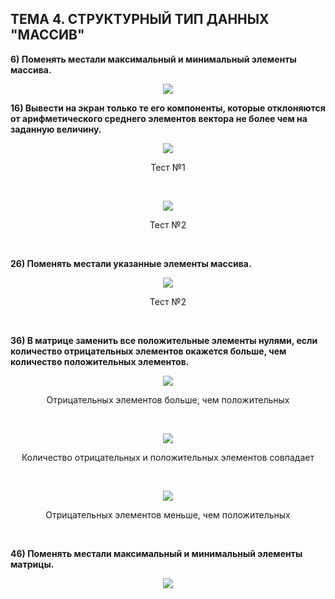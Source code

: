 ## ТЕМА 4. СТРУКТУРНЫЙ ТИП ДАННЫХ "МАССИВ"

**6)	Поменять местали максимальный и минимальный элементы массива.**
<figure>
   <p align="center">
      <img src="https://github.com/dr-number/prog_lan_larionov_lab_4_arrays/blob/master/screens/6-1.jpg">
   </p>
</figure>

**16) Вывести на экран только те его компоненты, которые отклоняются от арифметического
среднего элементов вектора не более чем на заданную величину.**


<p align="center">
   <img src="https://github.com/dr-number/prog_lan_larionov_lab_4_arrays/blob/master/screens/16-1.jpg">
   <p align="center">Тест №1</p>
</p>
</br>

<p align="center">
   <img src="https://github.com/dr-number/prog_lan_larionov_lab_4_arrays/blob/master/screens/16-2.jpg">
   <p align="center">Тест №2</p>
</p>
</br>

**26) Поменять местали указанные элементы массива.**

<p align="center">
   <img src="https://github.com/dr-number/prog_lan_larionov_lab_4_arrays/blob/master/screens/26-1.jpg">
   <p align="center">Тест №2</p>
</p>
</br>

**36) В матрице заменить все положительные элементы нулями, если количество отрицательных элементов окажется больше, чем количество положительных элементов.**

<p align="center">
   <img src="https://github.com/dr-number/prog_lan_larionov_lab_4_arrays/blob/master/screens/36-1.jpg">
   <p align="center">Отрицательных элементов больше, чем положительных</p>
</p>
</br>

<p align="center">
   <img src="https://github.com/dr-number/prog_lan_larionov_lab_4_arrays/blob/master/screens/36-2.jpg">
   <p align="center">Количество отрицательных и положительных элементов совпадает</p>
</p>
</br>

<p align="center">
   <img src="https://github.com/dr-number/prog_lan_larionov_lab_4_arrays/blob/master/screens/36-3.jpg">
   <p align="center">Отрицательных элементов меньше, чем положительных</p>
</p>
</br>

**46) Поменять местали максимальный и минимальный элементы матрицы.**
<p align="center">
   <img src="https://github.com/dr-number/prog_lan_larionov_lab_4_arrays/blob/master/screens/46-1.jpg">
</p>
</br>
